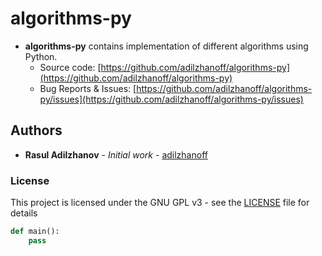 # **algorithms-py**

* **algorithms-py** contains implementation of different algorithms using Python.
  * Source code: [https://github.com/adilzhanoff/algorithms-py](https://github.com/adilzhanoff/algorithms-py)
  * Bug Reports & Issues: [https://github.com/adilzhanoff/algorithms-py/issues](https://github.com/adilzhanoff/algorithms-py/issues)

## Authors

* **Rasul Adilzhanov** - *Initial work* - [adilzhanoff](https://github.com/adilzhanoff)

### License

This project is licensed under the GNU GPL v3 - see the [LICENSE](https://github.com/adilzhanoff/algorithms-py/blob/master/LICENSE) file for details

```python
def main():
    pass
```
